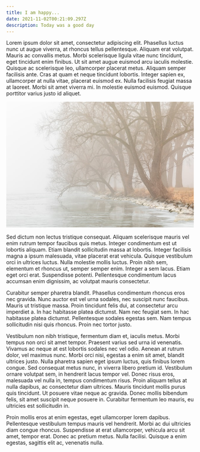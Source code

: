 ```yaml
---
title: I am happy...
date: 2021-11-02T00:21:09.297Z
description: Today was a good day
---
```

Lorem ipsum dolor sit amet, consectetur adipiscing elit. Phasellus luctus nunc ut augue viverra, at rhoncus tellus pellentesque. Aliquam erat volutpat. Mauris ac convallis metus. Morbi scelerisque ligula vitae nunc tincidunt, eget tincidunt enim finibus. Ut sit amet augue euismod arcu iaculis molestie. Quisque ac scelerisque leo, ullamcorper placerat metus. Aliquam semper facilisis ante. Cras at quam et neque tincidunt lobortis. Integer sapien ex, ullamcorper at nulla vitae, placerat euismod ex. Nulla facilisis feugiat massa at laoreet. Morbi sit amet viverra mi. In molestie euismod euismod. Quisque porttitor varius justo id aliquet.

![foggy river bank in the snow](image5.jpg "Snow day")

Sed dictum non lectus tristique consequat. Aliquam scelerisque mauris vel enim rutrum tempor faucibus quis metus. Integer condimentum est ut lobortis aliquam. Etiam blandit sollicitudin massa at lobortis. Integer facilisis magna a ipsum malesuada, vitae placerat erat vehicula. Quisque vestibulum orci in ultrices luctus. Nulla molestie mollis luctus. Proin nibh sem, elementum et rhoncus ut, semper semper enim. Integer a sem lacus. Etiam eget orci erat. Suspendisse potenti. Pellentesque condimentum lacus accumsan enim dignissim, ac volutpat mauris consectetur.

Curabitur semper pharetra blandit. Phasellus condimentum rhoncus eros nec gravida. Nunc auctor est vel urna sodales, nec suscipit nunc faucibus. Mauris ut tristique massa. Proin tincidunt felis dui, at consectetur arcu imperdiet a. In hac habitasse platea dictumst. Nam nec feugiat sem. In hac habitasse platea dictumst. Pellentesque sodales egestas sem. Nam tempus sollicitudin nisi quis rhoncus. Proin nec tortor justo.

Vestibulum non nibh tristique, fermentum diam et, iaculis metus. Morbi tempus non orci sit amet tempor. Praesent varius sed urna id venenatis. Vivamus ac neque at est lobortis sodales nec vel odio. Aenean at rutrum dolor, vel maximus nunc. Morbi orci nisi, egestas a enim sit amet, blandit ultrices justo. Nulla pharetra sapien eget ipsum luctus, quis finibus lorem congue. Sed consequat metus nunc, in viverra libero pretium id. Vestibulum ornare volutpat sem, in hendrerit lacus tempor vel. Donec risus eros, malesuada vel nulla in, tempus condimentum risus. Proin aliquam tellus at nulla dapibus, ac consectetur diam ultrices. Mauris tincidunt mollis purus quis tincidunt. Ut posuere vitae neque ac gravida. Donec mollis bibendum felis, sit amet suscipit neque posuere in. Curabitur fermentum leo mauris, eu ultricies est sollicitudin in.

Proin mollis eros at enim egestas, eget ullamcorper lorem dapibus. Pellentesque vestibulum tempus mauris vel hendrerit. Morbi ac dui ultricies diam congue rhoncus. Suspendisse at erat ullamcorper, vehicula arcu sit amet, tempor erat. Donec ac pretium metus. Nulla facilisi. Quisque a enim egestas, sagittis elit ac, venenatis nulla.